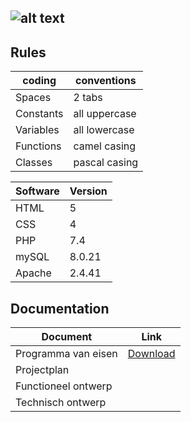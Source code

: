 ![alt text](https://bitbucket.org/zlamdunk/gpp/raw/dd6fe34372a05f027410c10e7f7c1cdd0ad07a7d/gpp.svg "GamePlayParty")
---

## Rules
coding | conventions
--- | ---
Spaces | 2 tabs
Constants | all uppercase
Variables | all lowercase
Functions | camel casing
Classes | pascal casing 

Software | Version
--- | ---
HTML | 5
CSS | 4
PHP | 7.4
mySQL | 8.0.21
Apache | 2.4.41

## Documentation
Document | Link
--- | ---
Programma van eisen | [Download][1]
Projectplan | 
Functioneel ontwerp | 
Technisch ontwerp | 

[1]: https://github.com/pentradox/gameplayparty/blob/master/documentatie/Programma_van_Eisen.docx?raw=true "Download"
